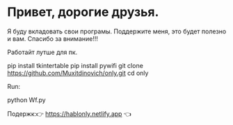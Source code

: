 #  Привет, дорогие друзья.
 Я буду вкладовать  свои програмы. Поддержите меня, это будет полезно и вам. Спасибо за внимание!!!

Работайт лутше для пк.

 pip install tkintertable
 pip install pywifi
 git clone https://github.com/Muxitdinovich/only.git
 cd only
 
 Run:
 
 python Wf.py
 
 Подержк:👉 https://hablonly.netlify.app 👈
